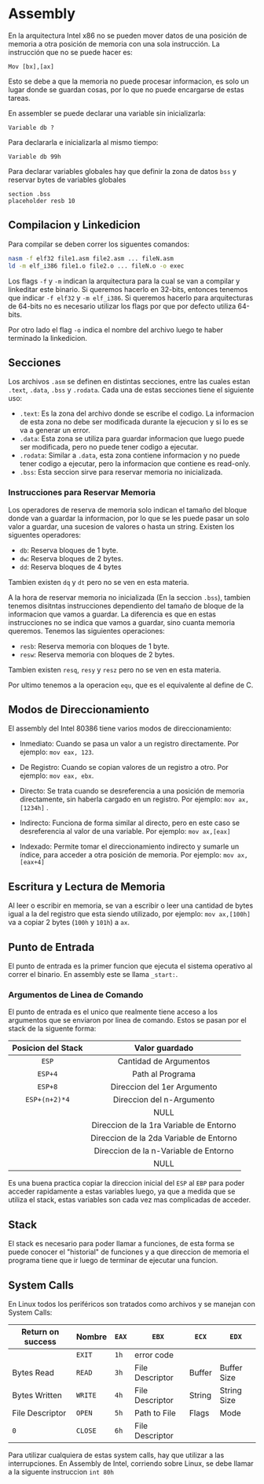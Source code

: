 # Assembly

En la arquitectura Intel x86 no se pueden mover datos de una posición de memoria a otra posición de memoria con una sola instrucción. La instrucción que no se puede hacer es:

```assembly
Mov	[bx],[ax]
```

Esto se debe a que la memoria no puede procesar informacion, es solo un lugar donde se guardan cosas, por lo que no puede encargarse de estas tareas.

En assembler se puede declarar una variable sin inicializarla:

```assembly
Variable db ?
```

Para declararla e inicializarla al mismo tiempo:

```assembly
Variable db 99h
```

Para declarar variables globales hay que definir la zona de datos `bss` y reservar bytes de variables globales

```assembly
section .bss
placeholder resb 10
```

## Compilacion y Linkedicion

Para compilar se deben correr los siguentes comandos:

```bash
nasm -f elf32 file1.asm file2.asm ... fileN.asm
ld -m elf_i386 file1.o file2.o ... fileN.o -o exec
```

Los flags `-f` y `-m` indican la arquitectura para la cual se van a compilar y linkeditar este binario. Si queremos hacerlo en 32-bits, entonces tenemos que indicar `-f elf32` y `-m elf_i386`. Si queremos hacerlo para arquitecturas de 64-bits no es necesario utilizar los flags por que por defecto utiliza 64-bits.

Por otro lado el flag `-o` indica el nombre del archivo luego te haber terminado la linkedicion.

## Secciones

Los archivos `.asm` se definen en distintas secciones, entre las cuales estan `.text`, `.data`, `.bss` y `.rodata`. Cada una de estas secciones tiene el siguiente uso:

- `.text`: Es la zona del archivo donde se escribe el codigo. La informacion de esta zona no debe ser modificada durante la ejecucion y si lo es se va a generar un error.
- `.data`: Esta zona se utiliza para guardar informacion que luego puede ser modificada, pero no puede tener codigo a ejecutar.
- `.rodata`: Similar a `.data`, esta zona contiene informacion y no puede tener codigo a ejecutar, pero la informacion que contiene es read-only.
- `.bss`: Esta seccion sirve para reservar memoria no inicializada.

### Instrucciones para Reservar Memoria

Los operadores de reserva de memoria solo indican el tamaño del bloque donde van a guardar la informacion, por lo que se les puede pasar un solo valor a guardar, una sucesion de valores o hasta un string. Existen los siguentes operadores:

- `db`: Reserva bloques de 1 byte.
- `dw`: Reserva bloques de 2 bytes.
- `dd`: Reserva bloques de 4 bytes

Tambien existen `dq` y `dt` pero no se ven en esta materia.

A la hora de reservar memoria no inicializada (En la seccion `.bss`), tambien tenemos disitntas instrucciones dependiento del tamaño de bloque de la informacion que vamos a guardar. La diferencia es que en estas instrucciones no se indica que vamos a guardar, sino cuanta memoria queremos. Tenemos las siguientes operaciones:

- `resb`: Reserva memoria con bloques de 1 byte.
- `resw`: Reserva memoria con bloques de 2 bytes.

Tambien existen `resq`, `resy` y `resz` pero no se ven en esta materia.

Por ultimo tenemos a la operacion `equ`, que es el equivalente al define de C.

## Modos de Direccionamiento

El assembly del Intel 80386 tiene varios modos de direccionamiento:

- Inmediato: Cuando se pasa un valor a un registro directamente. Por ejemplo: `mov eax, 123`.
- De Registro: Cuando se copian valores de un registro a otro. Por ejemplo: `mov eax, ebx`.

- Directo: Se trata cuando se desreferencia a una posición de memoria directamente, sin haberla cargado en un registro. Por ejemplo: `mov ax,[1234h]` .
- Indirecto: Funciona de forma similar al directo, pero en este caso se desreferencia al valor de una variable. Por ejemplo: `mov ax,[eax]`
- Indexado: Permite tomar el direccionamiento indirecto y sumarle un índice, para acceder a otra posición de memoria. Por ejemplo: `mov ax, [eax+4]` 

## Escritura y Lectura de Memoria

Al leer o escribir en memoria, se van a escribir o leer una cantidad de bytes igual a la del registro que esta siendo utilizado, por ejemplo: `mov ax,[100h]` va a copiar 2 bytes (`100h` y `101h`) a `ax`.

## Punto de Entrada

El punto de entrada es la primer funcion que ejecuta el sistema operativo al correr el binario. En assembly este se llama `_start:`. 

### Argumentos de Linea de Comando

El punto de entrada es el unico que realmente tiene acceso a los argumentos que se enviaron por linea de comando. Estos se pasan por el stack de la siguente forma:

| Posicion del Stack |             Valor guardado              |
| :----------------: | :-------------------------------------: |
|       `ESP`        |         Cantidad de Argumentos          |
|      `ESP+4`       |            Path al Programa             |
|      `ESP+8`       |       Direccion del 1er Argumento       |
|   `ESP+(n+2)*4`    |        Direccion del n-Argumento        |
|                    |                  NULL                   |
|                    | Direccion de la 1ra Variable de Entorno |
|                    | Direccion de la 2da Variable de Entorno |
|                    |  Direccion de la n-Variable de Entorno  |
|                    |                  NULL                   |

Es una buena practica copiar la direccion inicial del `ESP` al `EBP` para poder acceder rapidamente a estas variables luego, ya que a medida que se utiliza el stack, estas variables son cada vez mas complicadas de acceder.

## Stack

El stack es necesario para poder llamar a funciones, de esta forma se puede conocer el "historial" de funciones y a que direccion de memoria el programa tiene que ir luego de terminar de ejecutar una funcion.

## System Calls

En  Linux todos los periféricos son tratados como archivos y se manejan con System Calls:

| Return on success | Nombre  | `EAX` | `EBX`           | `ECX`  | `EDX`       |
| ----------------- | ------- | ----- | --------------- | ------ | ----------- |
|                   | `EXIT`  | `1h`  | error code      |        |             |
| Bytes Read        | `READ`  | `3h`  | File Descriptor | Buffer | Buffer Size |
| Bytes Written     | `WRITE` | `4h`  | File Descriptor | String | String Size |
| File Descriptor   | `OPEN`  | `5h`  | Path to File    | Flags  | Mode        |
| `0`               | `CLOSE` | `6h`  | File Descriptor |        |             |

Para utilizar cualquiera de estas system calls, hay que utilizar a las interrupciones. En Assembly de Intel, corriendo sobre Linux, se debe llamar a la siguente instruccion `int 80h`



